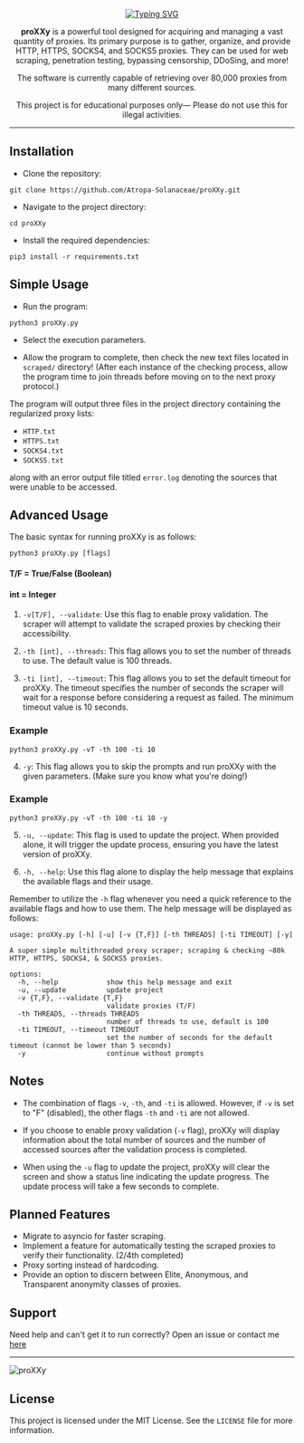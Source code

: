 <a name="readme-top"></a>

<div align="center">
  <p align="center">
    <a href="https://git.io/typing-svg">
      <img src="https://readme-typing-svg.demolab.com?font=Fira+Code&weight=200&size=98&duration=2000&pause=2000&color=831ACB&center=true&vCenter=true&width=1000&height=150&lines=\———\proXXy/———/" alt="Typing SVG" />
    </a>
  </p>
  
  <p align="center">
    <strong>proXXy</strong> is a powerful tool designed for acquiring and managing a vast quantity of proxies. Its primary purpose is to gather, organize, and provide HTTP, HTTPS, SOCKS4, and SOCKS5 proxies. They can be used for web scraping, penetration testing, bypassing censorship, DDoSing, and more!
  </p>
  
  <p align="center">
    The software is currently capable of retrieving over 80,000 proxies from many different sources.
  </p>
  
  <p align="center">
    This project is for educational purposes only— Please do not use this for illegal activities.
  </p>
</div>

---

## Installation

- Clone the repository:

```
git clone https://github.com/Atropa-Solanaceae/proXXy.git
```

- Navigate to the project directory:

```
cd proXXy
```

- Install the required dependencies:

```
pip3 install -r requirements.txt
```

## Simple Usage

- Run the program:

```
python3 proXXy.py
```

- Select the execution parameters.

- Allow the program to complete, then check the new text files located in `scraped/` directory! (After each instance of the checking process, allow the program time to join threads before moving on to the next proxy protocol.)

The program will output three files in the project directory containing the regularized proxy lists:

- `HTTP.txt`
- `HTTPS.txt`
- `SOCKS4.txt`
- `SOCKS5.txt`

along with an error output file titled `error.log` denoting the sources that were unable to be accessed.

## Advanced Usage

The basic syntax for running proXXy is as follows:

```
python3 proXXy.py [flags]
```

#### T/F = True/False (Boolean)

#### int = Integer

1. `-v[T/F], --validate`: Use this flag to enable proxy validation. The scraper will attempt to validate the scraped proxies by checking their accessibility.

2. `-th [int], --threads`: This flag allows you to set the number of threads to use. The default value is 100 threads.

3. `-ti [int], --timeout`: This flag allows you to set the default timeout for proXXy. The timeout specifies the number of seconds the scraper will wait for a response before considering a request as failed. The minimum timeout value is 10 seconds.

### Example

```
python3 proXXy.py -vT -th 100 -ti 10
```

4. `-y`: This flag allows you to skip the prompts and run proXXy with the given parameters. (Make sure you know what you're doing!)

### Example

```
python3 proXXy.py -vT -th 100 -ti 10 -y
```

5. `-u, --update`: This flag is used to update the project. When provided alone, it will trigger the update process, ensuring you have the latest version of proXXy.

6. `-h, --help`: Use this flag alone to display the help message that explains the available flags and their usage.

Remember to utilize the `-h` flag whenever you need a quick reference to the available flags and how to use them. The help message will be displayed as follows:

```
usage: proXXy.py [-h] [-u] [-v {T,F}] [-th THREADS] [-ti TIMEOUT] [-y]

A super simple multithreaded proxy scraper; scraping & checking ~80k HTTP, HTTPS, SOCKS4, & SOCKS5 proxies.

options:
  -h, --help            show this help message and exit
  -u, --update          update project
  -v {T,F}, --validate {T,F}
                        validate proxies (T/F)
  -th THREADS, --threads THREADS
                        number of threads to use, default is 100
  -ti TIMEOUT, --timeout TIMEOUT
                        set the number of seconds for the default timeout (cannot be lower than 5 seconds) 
  -y                    continue without prompts
```

## Notes

- The combination of flags `-v`, `-th`, and `-ti` is allowed. However, if `-v` is set to "F" (disabled), the other flags `-th` and `-ti` are not allowed.

- If you choose to enable proxy validation (`-v` flag), proXXy will display information about the total number of sources and the number of accessed sources after the validation process is completed.

- When using the `-u` flag to update the project, proXXy will clear the screen and show a status line indicating the update progress. The update process will take a few seconds to complete.

## Planned Features

- Migrate to asyncio for faster scraping.
- Implement a feature for automatically testing the scraped proxies to verify their functionality. (2/4th completed)
- Proxy sorting instead of hardcoding.
- Provide an option to discern between Elite, Anonymous, and Transparent anonymity classes of proxies.

## Support

Need help and can't get it to run correctly? Open an issue or contact me [here](https://solanaceae.xyz/)

---

![proXXy](https://github.com/Atropa-Solanaceae/proXXy/assets/89823371/60cbd286-8aa0-4229-a1f4-b3e6ae6db47e)

## License

This project is licensed under the MIT License. See the `LICENSE` file for more information.
